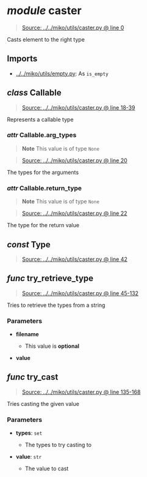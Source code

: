 # *module* **caster**

> [Source: ../../miko/utils/caster.py @ line 0](../../miko/utils/caster.py#L0)

Casts element to the right type

## Imports

- [../../miko/utils/empty.py](../../miko/utils/empty.py): As `is_empty`

## *class* **Callable**

> [Source: ../../miko/utils/caster.py @ line 18-39](../../miko/utils/caster.py#L18-L39)

Represents a callable type

### *attr* Callable.**arg_types**

> **Note**
> This value is of type `None`

> [Source: ../../miko/utils/caster.py @ line 20](../../miko/utils/caster.py#L20)

The types for the arguments

### *attr* Callable.**return_type**

> **Note**
> This value is of type `None`

> [Source: ../../miko/utils/caster.py @ line 22](../../miko/utils/caster.py#L22)

The type for the return value

## *const* **Type**

> [Source: ../../miko/utils/caster.py @ line 42](../../miko/utils/caster.py#L42)

## *func* **try_retrieve_type**

> [Source: ../../miko/utils/caster.py @ line 45-132](../../miko/utils/caster.py#L45-L132)

Tries to retrieve the types from a string

### Parameters

- **filename**
  - This value is **optional**


- **value**


## *func* **try_cast**

> [Source: ../../miko/utils/caster.py @ line 135-168](../../miko/utils/caster.py#L135-L168)

Tries casting the given value

### Parameters

- **types**: `set`
  - The types to try casting to


- **value**: `str`
  - The value to cast

